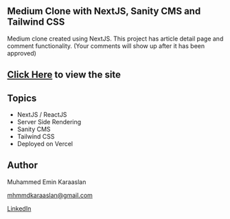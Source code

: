 ## Medium Clone with NextJS, Sanity CMS and Tailwind CSS

Medium clone created using NextJS.
This project has article detail page and comment functionality. (Your comments will show up after it has been approved)

## [Click Here](https://medium-clone-mhmmdkaraaslan.vercel.app/) to view the site

## Topics
- NextJS / ReactJS
- Server Side Rendering
- Sanity CMS
- Tailwind CSS
- Deployed on Vercel

## Author
Muhammed Emin Karaaslan

mhmmdkaraaslan@gmail.com

[LinkedIn](https://www.linkedin.com/in/muhammed-emin-karaaslan-b016a8132/)
